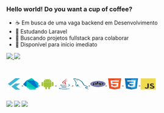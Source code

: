 ### Hello world! Do you want a cup of coffee?
- ☕ Em busca de uma vaga backend em Desenvolvimento
- 🦉 Estudando Laravel
- 🍫 Buscando projetos fullstack para colaborar
- 💬 Disponível para início imediato
  
<div>
  <a href="https://github.com/pabloAirez">
  <img height="180em" src="https://github-readme-stats.vercel.app/api?username=pabloAirez&show_icons=true&theme=synthwave&include_all_commits=true&count_private=true"/>
  <img height="180em" src="https://github-readme-stats.vercel.app/api/top-langs/?username=pabloAirez&layout=compact&langs_count=7&theme=synthwave"/>
</div>
  
  ##
  
  <div style="display: inline_block"><br>
  <img align="center" alt="Flutter" height="30" width="40" src="https://github.com/devicons/devicon/blob/master/icons/flutter/flutter-plain.svg">
     <img align="center" alt="dart" height="30" width="40" src="https://github.com/devicons/devicon/blob/master/icons/dart/dart-original.svg">
  <img align="center" alt="android" height="30" width="40" src="https://github.com/devicons/devicon/blob/master/icons/android/android-original.svg">
  <img align="center" alt="java" height="30" width="40" src="https://github.com/devicons/devicon/blob/master/icons/java/java-original.svg">
  <img align="center" alt="mysql" height="30" width="40" src="https://github.com/devicons/devicon/blob/master/icons/mysql/mysql-original.svg">
  <img align="center" alt="php" height="30" width="40" src="https://github.com/devicons/devicon/blob/master/icons/php/php-original.svg">
  <img align="center" alt="html" height="30" width="40" src="https://github.com/devicons/devicon/blob/master/icons/html5/html5-original.svg">
    <img align="center" alt="css" height="30" width="40" src="https://github.com/devicons/devicon/blob/master/icons/css3/css3-original.svg">
    <img align="center" alt="javascript" height="30" width="40" src="https://github.com/devicons/devicon/blob/master/icons/javascript/javascript-original.svg">
 
</div>
  
##
  <div style="display: inline_block"> 
  <a href="https://www.linkedin.com/in/pablo-santos-712311223/" target="_blank"><img src="https://img.shields.io/badge/LinkedIn-0077B5?style=for-the-badge&logo=linkedin&logoColor=white" target="_blank"></a>
  <a href="https://www.instagram.com/pablo_airezzz/" target="_blank"><img src="https://img.shields.io/badge/-Instagram-%23E4405F?style=for-the- badge&logo=instagram&logoColor=white" target="_blank"></a>
  <a href = "mailto:pabloads17@gmail.com"><img src="https://img.shields.io/badge/-Gmail-%23333?style=for-the-badge&logo=gmail&logoColor=white" target="_blank"></a>
  </div>
